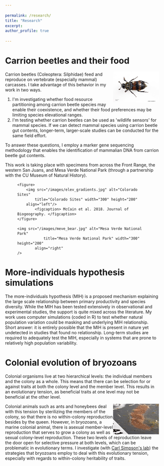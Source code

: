 ```yaml
---

permalink: /research/
title: "Research"
excerpt:
author_profile: true

---
```


Carrion beetles and their food
======

<img src="/images/tomentosus.jpg" alt="Nicrophorus tomentosus"
	title="Nicrophorus tomentosus" width="150" height="100"
  align="right"/>

Carrion beetles (Coleoptera: Silphidae) feed and reproduce on vertebrate (especially mammal) carcasses. I take advantage of this behavior in my work in two ways.
1. I'm investigating whether food resource partitioning among carrion beetle species may enable their coexistence, and whether their food preferences may be limiting species elevational ranges.
2. I'm testing whether carrion beetles can be used as 'wildlife sensors' for mammal species. If we can detect mammal species using carrion beetle gut contents, longer-term, larger-scale studies can be conducted for the same field effort.

To answer these questions, I employ a marker gene sequencing methodology that enables the identification of mammalian DNA from carrion beetle gut contents.



This work is taking place with specimens from across the Front Range, the western San Juans, and Mesa Verde National Park (through a partnership with the CU Museum of Natural History).

<figure>

	<figure>
		<img src="/images/elev_gradients.jpg" alt="Colorado Sites"
			title="Colorado Sites" width="300" height="200"
	  	align="left"/>
			<figcaption> McCain et al. 2018. Journal of Biogeography. </figcaption>
	</figure>

	<img src="/images/meve_bear.jpg" alt="Mesa Verde National Park"
				title="Mesa Verde National Park" width="300" height="200"
	  		align="right"
	/>

</figure>


More-individuals hypothesis simulations
======

The more-individuals hypothesis (MIH) is a proposed mechanism explaining the large scale relationship between primary productivity and species diversity. While the MIH has been tested extensively in observational and experimental studies, the support is quite mixed across the literature. My work uses computer simulations (coded in R) to test whether natural population variation could be masking and underlying MIH relationship. Short answer: it is entirely possible that the MIH is present in nature yet undetected in studies that found no relationship. Long-term studies are required to adequately test the MIH, especially in systems that are prone to relatively high population variability.



Colonial evolution of bryozoans
======

Colonial organisms live at two hierarchical levels: the individual members and the colony as a whole. This means that there can be selection for or against traits at both the colony level and the member level. This results in an evolutionary tension, as beneficial traits at one level may not be beneficial at the other level.

<img src="/images/bryoz_image.jpg" alt="bryozoan colony"
	title="Bryozoan" width="150" height="100"
  align="right"/>

Colonial animals such as ants and honeybees deal with this tension by sterilizing the members of the colony, so that there is no within-colony reproduction besides by the queen. However, in bryozoans, a marine colonial animal, there is asexual member-level reproduction that serves to grow a colony as well as sexual colony-level reproduction. These two levels of reproduction leave the door open for selective pressure at both levels, which can be problematic in evolutionary terms. I investigate (with [Carl Simpson's lab](http://simpson-carl.github.io)) the strategies that bryozoans employ to deal with this evolutionary tension, especially with regards to within-colony heritability of traits.
